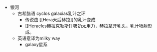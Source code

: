 - 银河
	- 古希腊语 cyclos galaxias乳汁之环
		- 传说由 [[Hera天后赫拉]]的乳汁变成
		- [[Heracles赫拉克勒斯]] 吸奶太用力，赫拉拿开乳头，乳汁喷射形成。
	- 英语意译为milky way
		- galaxy星系